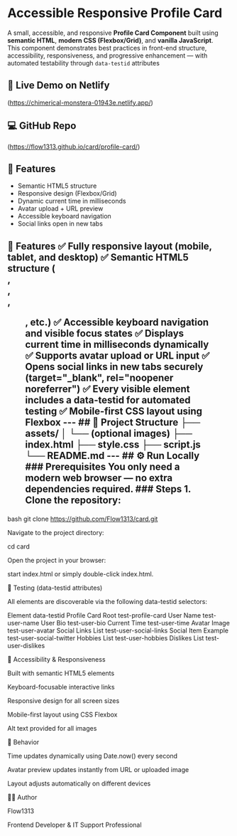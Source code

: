 # Accessible Responsive Profile Card


A small, accessible, and responsive **Profile Card Component** built using **semantic HTML**, **modern CSS (Flexbox/Grid)**, and **vanilla JavaScript**.  
This component demonstrates best practices in front-end structure, accessibility, responsiveness, and progressive enhancement — with automated testability through `data-testid` attributes

## 🚀 Live Demo on Netlify
(https://chimerical-monstera-01943e.netlify.app/)

## 💻 GitHub Repo
(https://flow1313.github.io/card/profile-card/)

## 🧩 Features
- Semantic HTML5 structure
- Responsive design (Flexbox/Grid)
- Dynamic current time in milliseconds
- Avatar upload + URL preview
- Accessible keyboard navigation
- Social links open in new tabs


## 🧱 Features ✅ Fully responsive layout (mobile, tablet, and desktop) ✅ Semantic HTML5 structure (<article>, <section>, <nav>, <figure>, etc.) ✅ Accessible keyboard navigation and visible focus states ✅ Displays **current time in milliseconds** dynamically ✅ Supports **avatar upload or URL input** ✅ Opens social links in new tabs securely (target="_blank", rel="noopener noreferrer") ✅ Every visible element includes a data-testid for automated testing ✅ Mobile-first CSS layout using Flexbox --- ## 🧭 Project Structure ├── assets/ │ └── (optional images) ├── index.html ├── style.css ├── script.js └── README.md --- ## ⚙️ Run Locally ### Prerequisites You only need a modern web browser — no extra dependencies required. ### Steps 1. Clone the repository:



bash
   git clone https://github.com/Flow1313/card.git



Navigate to the project directory:

cd card



Open the project in your browser:

start index.html
or simply double-click index.html.



🧪 Testing (data-testid attributes)

All elements are discoverable via the following data-testid selectors:

Element	             data-testid
Profile Card Root	    test-profile-card
User Name	          test-user-name
User Bio	             test-user-bio
Current Time	       test-user-time
Avatar Image	       test-user-avatar
Social Links List	    test-user-social-links
Social Item Example	 test-user-social-twitter
Hobbies List	       test-user-hobbies
Dislikes List	       test-user-dislikes



🧩 Accessibility & Responsiveness

Built with semantic HTML5 elements

Keyboard-focusable interactive links

Responsive design for all screen sizes

Mobile-first layout using CSS Flexbox

Alt text provided for all images



🧠 Behavior

Time updates dynamically using Date.now() every second

Avatar preview updates instantly from URL or uploaded image

Layout adjusts automatically on different devices



🧑‍💻 Author

Flow1313

Frontend Developer & IT Support Professional
